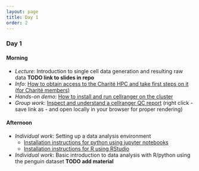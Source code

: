 ```yaml
---
layout: page
title: Day 1
order: 2
---
```


### Day 1

#### Morning
- _Lecture_: Introduction to single cell data generation and resulting raw data __TODO link to slides in repo__
- _Info_: [How to obtain access to the Charité HPC and take first steps on it (for Charité members)](https://github.com/buchauer-lab/charite-sc-data-course/blob/main/materials/Day1/L_cluster_usage.pdf)
- _Hands-on demo_: [How to install and run cellranger on the cluster](https://github.com/buchauer-lab/charite-sc-data-course/blob/main/materials/Day1/cellranger_interactive_commands.txt)
- _Group work_: [Inspect and understand a cellranger QC report](https://github.com/buchauer-lab/charite-sc-data-course/blob/main/materials/Day1/web_summary_PBMC_subset.html) (right click - save link as - and open locally in your browser for proper rendering)

#### Afternoon
- _Individual work_: Setting up a data analysis environment
  - [Installation instructions for python using jupyter notebooks](https://buchauer-lab.github.io/charite-sc-data-course/installpython/)
  - [Installation instructions for R using RStudio](https://github.com/buchauer-lab/charite-sc-data-course/blob/main/materials/Day1/install_packages_R.md)
- _Individual work_: Basic introduction to data analysis with R/python using the penguin dataset __TODO add material__

